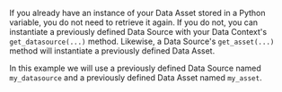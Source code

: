 
If you already have an instance of your Data Asset stored in a Python variable, you do not need to retrieve it again.  If you do not, you can instantiate a previously defined Data Source with your Data Context's `get_datasource(...)` method.  Likewise, a Data Source's `get_asset(...)` method will instantiate a previously defined Data Asset.

In this example we will use a previously defined Data Source named `my_datasource` and a previously defined Data Asset named `my_asset`.

```python name="tests/integration/docusaurus/connecting_to_your_data/fluent_datasources/get_existing_data_asset_from_existing_datasource_pandas_filesystem_example.py my_asset"
```

